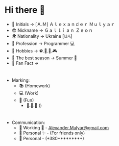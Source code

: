 # Hi there 👋
 
- 📜 Initials -> [Ａ.Ｍ] Ａｌｅｘａｎｄｅｒ  Ｍｕｌｙａｒ
- 😎 Nickname -> Ｇａｌｌｉａｎ  Ｚｅｏｎ
- 🌍 Nationality -> Ukraine [𝕌𝔸]
- 💼 Profession -> Programmer 💻
- 🎷 Hobbies -> ⚽.🏀.🎲.🎮
- 🌄 The best season -> Summer 🍃
- 💬 Fan Fact -> 
#  
- Marking:
  - 📚 (Homework)
  - 💻 (Work)
  - 👾 (Fun)
    - 📗.📙.📕 ()
#
- Communication:
  - 📧 Working  💼 - Alexander.Mulyar@gmail.com
  - 📨 Personal ✨ - (For friends only)
  - 📱 Personal - (+380*********)
